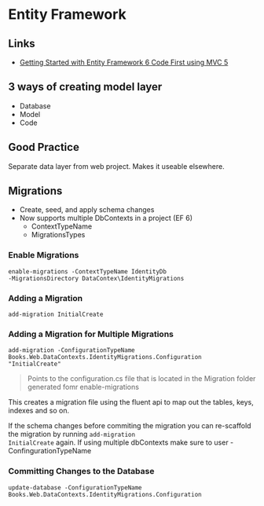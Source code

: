 # Entity Framework

## Links 
- [Getting Started with Entity Framework 6 Code First using MVC 5](https://docs.microsoft.com/en-us/aspnet/mvc/overview/getting-started/getting-started-with-ef-using-mvc/creating-an-entity-framework-data-model-for-an-asp-net-mvc-application)

## 3 ways of creating model layer
- Database
- Model
- Code

## Good Practice
Separate data layer from web project. Makes it useable elsewhere.

## Migrations
- Create, seed, and apply schema changes
- Now supports multiple DbContexts in a project (EF 6)
    - ContextTypeName
    - MigrationsTypes

### Enable Migrations
<code>enable-migrations -ContextTypeName IdentityDb -MigrationsDirectory DataContex\IdentityMigrations</code>

### Adding a Migration
<code>add-migration InitialCreate</code>

### Adding a Migration for Multiple Migrations
<code>add-migration -ConfigurationTypeName Books.Web.DataContexts.IdentityMigrations.Configuration "InitialCreate"</code>
> Points to the configuration.cs file that is located in the Migration folder generated fomr enable-migrations

This creates a migration file using the fluent api to map out the tables, keys, indexes and so on.

If the schema changes before commiting the migration you can re-scaffold the migration by running <code>add-migration InitialCreate</code> again.
If using multiple dbContexts make sure to user -ConfingurationTypeName

### Committing Changes to the Database
<code>update-database -ConfigurationTypeName Books.Web.DataContexts.IdentityMigrations.Configuration</code>
